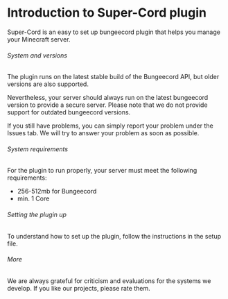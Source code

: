 # Introduction to Super-Cord plugin
Super-Cord is an easy to set up bungeecord plugin that helps you manage your Minecraft server. 

###### System and versions
The plugin runs on the latest stable build of the Bungeecord API, but older versions are also supported.

Nevertheless, your server should always run on the latest bungeecord version to provide a secure server. Please note that we do not provide support for outdated bungeecord versions.

If you still have problems, you can simply report your problem under the Issues tab. We will try to answer your problem as soon as possible.

###### System requirements
For the plugin to run properly, your server must meet the following requirements:

- 256-512mb for Bungeecord
- min. 1 Core

###### Setting the plugin up
To understand how to set up the plugin, follow the instructions in the setup file.

###### More
We are always grateful for criticism and evaluations for the systems we develop. If you like our projects, please rate them.

